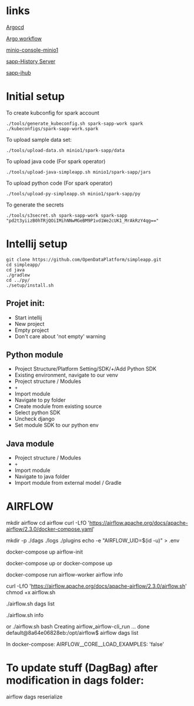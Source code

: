 # links


[Argocd](https://argocd.shared1)

[Argo workflow](https://argoqs.shared1)

[minio-console-minio1](https://n0.minio1:9443/)

[sapp-History Server](https://sapp-history-server.shared1)

[sapp-jhub](https://sapp-jhub.shared1)



# Initial setup

To create kubconfig for spark account
```
./tools/generate_kubeconfig.sh spark-sapp-work spark ./kubeconfigs/spark-sapp-work.spark
```


To upload sample data set: 
```
./tools/upload-data.sh minio1/spark-sapp/data
```

To upload java code (For spark operator)

```
./tools/upload-java-simpleapp.sh minio1/spark-sapp/jars
```

To upload python code (For spark operator)

```
./tools/upload-py-simpleapp.sh minio1/spark-sapp/py
```

To generate the secrets

```
./tools/s3secret.sh spark-sapp-work spark-sapp "pd2t3yiizB0hTRjQOiIMihNNwMGeBM9P1vd1We2cUK1_MrAkRzY4qg=="
```

# Intellij setup

```
git clone https://github.com/OpenDataPlatform/simpleapp.git
cd simpleapp/
cd java
./gradlew
cd ../py/
./setup/install.sh
```

## Projet init:

- Start intellij
- New project
- Empty project
- Don't care about 'not empty' warning

## Python module

- Project Structure/Platform Setting/SDK/+/Add Python SDK
- Existing environment, navigate to our venv
- Project structure / Modules
- `+`
- Import module
- Navigate to py folder
- Create module from existing source
- Select python SDK
- Uncheck django
- Set module SDK to our python env

## Java module

- Project structure / Modules
- `+`
- Import module
- Navigate to java folder
- Import module from external model / Gradle



# AIRFLOW

mkdir airflow
cd airflow
curl -LfO 'https://airflow.apache.org/docs/apache-airflow/2.3.0/docker-compose.yaml'

mkdir -p ./dags ./logs ./plugins
echo -e "AIRFLOW_UID=$(id -u)" > .env

docker-compose up airflow-init

docker-compose up
or
docker-compose up

docker-compose run airflow-worker airflow info

curl -LfO 'https://airflow.apache.org/docs/apache-airflow/2.3.0/airflow.sh'
chmod +x airflow.sh


./airflow.sh dags list

./airflow.sh info

or 
./airflow.sh bash
Creating airflow_airflow-cli_run ... done
default@8a64e06828eb:/opt/airflow$ airflow dags list


In docker-compose:
AIRFLOW__CORE__LOAD_EXAMPLES: 'false'

# To update stuff (DagBag) after modification in dags folder:
airflow dags reserialize
